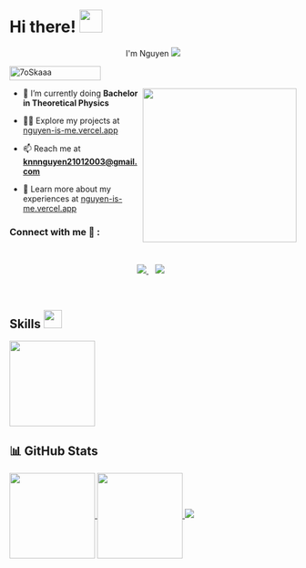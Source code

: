 <h1> Hi there! <img src = "https://raw.githubusercontent.com/MartinHeinz/MartinHeinz/master/wave.gif" width = 40px> </h1>
<p align='center'>
    <a>I'm Nguyen</a>
    <img src="https://user-images.githubusercontent.com/73097560/115834477-dbab4500-a447-11eb-908a-139a6edaec5c.gif" />
</p>
	<img src="https://komarev.com/ghpvc/?username=ahmadpiracha&label=Profile%20views&color=0047AB&style=plastic?" alt="7oSkaaa" height=25px, width=160px/>

<img align="right" src="https://media.giphy.com/media/QvpqTCiEcwtvx6wwJK/giphy.gif" width="270" height="270" frameBorder="0" class="giphy-embed" allowFullScreen></img>

- 🌱 I’m currently doing **Bachelor in Theoretical Physics**

- 👨‍💻 Explore my projects at [nguyen-is-me.vercel.app](https://nguyen-is-me.vercel.app/)

- 📫 Reach me at **knnnguyen21012003@gmail.com**

- 📄 Learn more about my experiences at [nguyen-is-me.vercel.app](https://nguyen-is-me.vercel.app/)

### Connect with me 🔗 :

<br>
<p align='center'>
    <a href="mailto:knnnguyen21012003@gmail.com" target="_blank">
        <img src="https://img.shields.io/badge/Gmail-D14836?style=for-the-badge&logo=gmail&logoColor=white">
    </a>&nbsp;&nbsp;
    <a href="https://www.linkedin.com/in/nguyenkool/" target="_blank">
        <img src="https://img.shields.io/badge/linkedin-%230077B5.svg?style=for-the-badge&logo=linkedin&logoColor=white"></a>&nbsp;&nbsp;
</p>
<br>

## Skills <img src="https://media2.giphy.com/media/QssGEmpkyEOhBCb7e1/giphy.gif?cid=ecf05e47a0n3gi1bfqntqmob8g9aid1oyj2wr3ds3mg700bl&rid=giphy.gif" width=32px>

<!-- Programming Languages -->

<!-- <a href="https://developer.mozilla.org/en-US/docs/Web/JavaScript" target="_blank"> -->
<!--   <img alt="JavaScript" src="https://img.shields.io/badge/JavaScript-F7DF1E?style=for-the-badge&logo=javascript&logoColor=black"> -->
<!-- </a> -->
<!-- <a href="https://www.python.org/" target="_blank"> -->
<!--   <img alt="Python" src="https://img.shields.io/badge/Python-3776AB?style=for-the-badge&logo=python&logoColor=white"> -->
<!-- </a> -->
<!---->
<!-- <a href="https://www.cplusplus.com/" target="_blank"> -->
<!--   <img alt="C++" src="https://img.shields.io/badge/C++-00599C?style=for-the-badge&logo=c%2B%2B&logoColor=white"> -->
<!-- </a> -->
<!---->
<!-- <a href="https://www.microsoft.com/en-us/sql-server" target="_blank"> -->
<!--   <img alt="SQL" src="https://img.shields.io/badge/SQL-CC2927?style=for-the-badge&logo=microsoft%20sql%20server&logoColor=white"> -->
<!-- </a> -->
<!---->

<a href="https://github.com/nguyn21012003">
  <img height=150 align="center" src="https://github-readme-stats.vercel.app/api/top-langs/?username=nguyn21012003&hide_progress=true&theme=tokyonight" />
</a>

## 📊 GitHub Stats

<a href="https://github.com/nguyn21012003">
  <img height=150 align="center" src="https://streak-stats.demolab.com/?user=nguyn21012003&theme=tokyonight" />
</a>

<a href="https://github.com/nguyn21012003">
  <img height=150 align="center" src="https://github-readme-stats.vercel.app/api?username=nguyn21012003&show_icons=true&theme=tokyonight" />
</a>

<img src="https://user-images.githubusercontent.com/73097560/115834477-dbab4500-a447-11eb-908a-139a6edaec5c.gif" />
